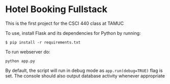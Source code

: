 # Hotel Booking Fullstack
 This is the first project for the CSCI 440 class at TAMUC


 To use, install Flask and its dependencies for Python by running:
 ```
 $ pip install -r requirements.txt
 ```

 To run webserver do:
 ```
 python app.py
 ```

 By default, the script will run in debug mode as ``app.run(debug=TRUE)`` flag is set. The console should also output database activity whenever appropriate
